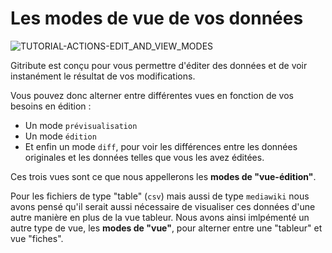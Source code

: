 # Les modes de vue de vos données

<div>
  <img
    alt="TUTORIAL-ACTIONS-EDIT_AND_VIEW_MODES"
    src="https://raw.githubusercontent.com/multi-coop/gitribute-documentation-content/main/images/tutorial/commented/tutorial-edit_and_view_modes-fr.png"
    />
</div>

Gitribute est conçu pour vous permettre d'éditer des données et de voir instanément le résultat de vos modifications. 

Vous pouvez donc alterner entre différentes vues en fonction de vos besoins en édition :

- Un mode `prévisualisation`
- Un mode `édition`
- Et enfin un mode `diff`, pour voir les différences entre les données originales et les données telles que vous les avez éditées.

Ces trois vues sont ce que nous appellerons les **modes de "vue-édition"**.

Pour les fichiers de type "table" (`csv`) mais aussi de type `mediawiki` nous avons pensé qu'il serait aussi nécessaire de visualiser ces données d'une autre manière en plus de la vue tableur. Nous avons ainsi imlpémenté un autre type de vue, les **modes de "vue"**, pour alterner entre une "tableur" et vue "fiches". 

